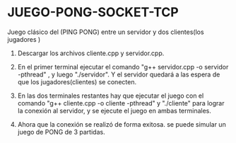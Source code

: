 # JUEGO-PONG-SOCKET-TCP
Juego clásico del (PING PONG) entre un servidor y dos clientes(los jugadores ) 

1) Descargar los archivos cliente.cpp y servidor.cpp.

2) En el primer terminal ejecutar el comando "g++ servidor.cpp -o servidor -pthread" , y luego "./servidor". 
  Y el servidor quedará a las espera de que los jugadores(clientes) se conecten.
  
3) En las dos terminales restantes hay que ejecutar el juego con el comando "g++ cliente.cpp -o cliente -pthread" 
  y "./cliente" para lograr la conexión al servidor, y se ejecute el juego en ambas terminales.
  
4) Ahora que la conexión se realizó de forma exitosa. se puede simular un juego de PONG de 3 partidas.
